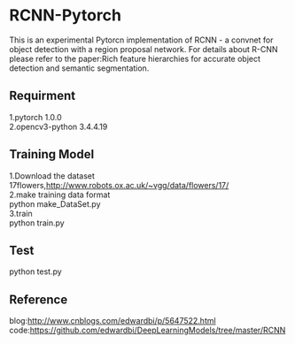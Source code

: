 # RCNN-Pytorch
This is an experimental Pytorcn implementation of RCNN - a convnet for object detection with a region proposal network. For details about R-CNN please refer to the paper:Rich feature hierarchies for accurate object detection and semantic segmentation.  
## Requirment   
1.pytorch 1.0.0  
2.opencv3-python 3.4.4.19  
## Training Model  
1.Download the dataset  
  17flowers,http://www.robots.ox.ac.uk/~vgg/data/flowers/17/  
2.make training data format  
  python make_DataSet.py  
3.train  
  python train.py  

## Test  
  python test.py  

## Reference
  blog:http://www.cnblogs.com/edwardbi/p/5647522.html  
  code:https://github.com/edwardbi/DeepLearningModels/tree/master/RCNN
   
  
